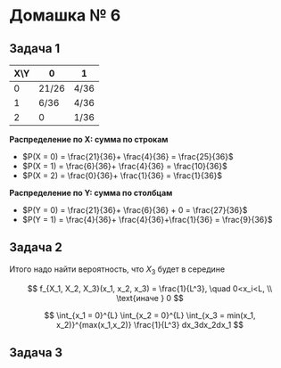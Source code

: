 # Домашка № 6
## Задача 1

| X\Y | 0     | 1    |
|-----|-------|------|
| 0   | 21/26 | 4/36 |
| 1   | 6/36  | 4/36 |
| 2   | 0     | 1/36 |

**Распределение по X: сумма по строкам**
- $P(X = 0) = \frac{21}{36}+ \frac{4}{36} = \frac{25}{36}$
- $P(X = 1) = \frac{6}{36}+ \frac{4}{36} = \frac{10}{36}$
- $P(X = 2) = \frac{0}{36}+ \frac{1}{36} = \frac{1}{36}$

**Распределение по Y: сумма по столбцам**
- $P(Y = 0) = \frac{21}{36}+ \frac{6}{36} + 0 = \frac{27}{36}$
- $P(Y = 1) = \frac{4}{36}+ \frac{4}{36}+\frac{1}{36} = \frac{9}{36}$

## Задача 2

Итого надо найти вероятность, что $X_3$ будет в середине

$$
f_{X_1, X_2, X_3}(x_1, x_2, x_3) = \frac{1}{L^3}, \quad 0<x_i<L,
\\ \text{иначе } 0
$$

$$
\int_{x_1 = 0}^{L} \int_{x_2 = 0}^{L} \int_{x_3 = min(x_1, x_2)}^{max(x_1,x_2)} \frac{1}{L^3} dx_3dx_2dx_1
$$

## Задача 3


